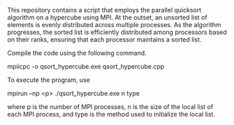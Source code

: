 
This repository contains a script that employs the parallel quicksort algorithm on a hypercube using MPI. At the outset, an unsorted list of elements is evenly distributed across multiple processes. As the algorithm progresses, the sorted list is efficiently distributed among processors based on their ranks, ensuring that each processor maintains a sorted list.

Compile the code using the following command.

mpiicpc -o qsort_hypercube.exe qsort_hypercube.cpp

To execute the program, use

mpirun –np &lt;p&gt; ./qsort_hypercube.exe n type

where p is the number of MPI processes, n is the size of the local list of each MPI process, and type is the method used to initialize the local list.
